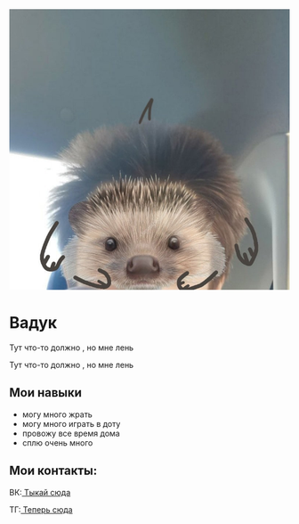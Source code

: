 <!DOCTYPE html>
<html>
    <head>
        <meta charset="UTF-8">
        <link rel="stylesheet" href="css/style.css">
        <title>Vadooq</title>
    </head>
    <body>
        <div class="card">
            <img class="card-photo" src="css/h0QOw6hoqIs.jpg" alt="Вадим крутой">
            <h1 class="card-title">Вадук</h1>
            <div class="card-text">
                <p>Тут что-то должно , но мне лень</p>
                <p>Тут что-то должно , но мне лень</p>
            </div>
            <h2 class="card-subtitle">Мои навыки</h2>
            <ul class="card-list">
                <li>могу много жрать</li>
                <li>могу много играть в доту</li>
                <li>провожу все время дома</li>
                <li>сплю очень много</li>
            </ul>
        <h2 class="card-subtitle">Мои контакты:</h2>
        <p>ВК:<a href="https://vk.com/waitt_me"> Тыкай сюда</a></p>
        <p>ТГ:<a href="https://t.me/pshukpafpof"> Теперь сюда</a></p>
        </div>
    </body>
</html>
